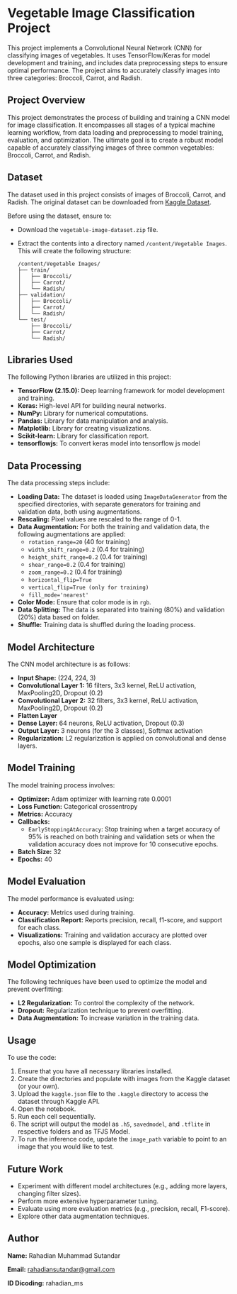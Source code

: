 # Vegetable Image Classification Project

This project implements a Convolutional Neural Network (CNN) for classifying images of vegetables. It uses TensorFlow/Keras for model development and training, and includes data preprocessing steps to ensure optimal performance. The project aims to accurately classify images into three categories: Broccoli, Carrot, and Radish.

## Project Overview

This project demonstrates the process of building and training a CNN model for image classification. It encompasses all stages of a typical machine learning workflow, from data loading and preprocessing to model training, evaluation, and optimization. The ultimate goal is to create a robust model capable of accurately classifying images of three common vegetables: Broccoli, Carrot, and Radish.

## Dataset

The dataset used in this project consists of images of Broccoli, Carrot, and Radish. The original dataset can be downloaded from [Kaggle Dataset](https://www.kaggle.com/datasets/misrakahmed/vegetable-image-dataset).

Before using the dataset, ensure to:

*   Download the `vegetable-image-dataset.zip` file.
*   Extract the contents into a directory named `/content/Vegetable Images`. This will create the following structure:

    ```
    /content/Vegetable Images/
    ├── train/
    │   ├── Broccoli/
    │   ├── Carrot/
    │   └── Radish/
    ├── validation/
    │   ├── Broccoli/
    │   ├── Carrot/
    │   └── Radish/
    └── test/
        ├── Broccoli/
        ├── Carrot/
        └── Radish/
    ```

## Libraries Used

The following Python libraries are utilized in this project:

*   **TensorFlow (2.15.0):** Deep learning framework for model development and training.
*   **Keras:** High-level API for building neural networks.
*   **NumPy:** Library for numerical computations.
*   **Pandas:** Library for data manipulation and analysis.
*   **Matplotlib:** Library for creating visualizations.
*   **Scikit-learn:** Library for classification report.
*  **tensorflowjs:** To convert keras model into tensorflow js model

## Data Processing

The data processing steps include:

*   **Loading Data:** The dataset is loaded using `ImageDataGenerator` from the specified directories, with separate generators for training and validation data, both using augmentations.
*   **Rescaling:** Pixel values are rescaled to the range of 0-1.
*   **Data Augmentation:** For both the training and validation data, the following augmentations are applied:
    *   `rotation_range=20` (40 for training)
    *   `width_shift_range=0.2` (0.4 for training)
    *   `height_shift_range=0.2` (0.4 for training)
    *   `shear_range=0.2` (0.4 for training)
    *   `zoom_range=0.2` (0.4 for training)
    *   `horizontal_flip=True`
    *    `vertical_flip=True (only for training)`
    *   `fill_mode='nearest'`
*   **Color Mode:** Ensure that color mode is in `rgb`.
*   **Data Splitting:** The data is separated into training (80%) and validation (20%) data based on folder.
*   **Shuffle:** Training data is shuffled during the loading process.

## Model Architecture

The CNN model architecture is as follows:

*   **Input Shape:** (224, 224, 3)
*   **Convolutional Layer 1:** 16 filters, 3x3 kernel, ReLU activation, MaxPooling2D, Dropout (0.2)
*   **Convolutional Layer 2:** 32 filters, 3x3 kernel, ReLU activation, MaxPooling2D, Dropout (0.2)
*   **Flatten Layer**
*   **Dense Layer:** 64 neurons, ReLU activation, Dropout (0.3)
*   **Output Layer:** 3 neurons (for the 3 classes), Softmax activation
*   **Regularization:** L2 regularization is applied on convolutional and dense layers.

## Model Training

The model training process involves:

*   **Optimizer:** Adam optimizer with learning rate 0.0001
*   **Loss Function:** Categorical crossentropy
*   **Metrics:** Accuracy
*   **Callbacks:**
    *   `EarlyStoppingAtAccuracy`: Stop training when a target accuracy of 95% is reached on both training and validation sets or when the validation accuracy does not improve for 10 consecutive epochs.
*   **Batch Size:** 32
*   **Epochs:** 40

## Model Evaluation

The model performance is evaluated using:

*   **Accuracy:** Metrics used during training.
*   **Classification Report:** Reports precision, recall, f1-score, and support for each class.
*   **Visualizations:** Training and validation accuracy are plotted over epochs, also one sample is displayed for each class.

## Model Optimization

The following techniques have been used to optimize the model and prevent overfitting:

*   **L2 Regularization:** To control the complexity of the network.
*   **Dropout:** Regularization technique to prevent overfitting.
*   **Data Augmentation:** To increase variation in the training data.

## Usage

To use the code:

1.  Ensure that you have all necessary libraries installed.
2.  Create the directories and populate with images from the Kaggle dataset (or your own).
3.  Upload the `kaggle.json` file to the `.kaggle` directory to access the dataset through Kaggle API.
4. Open the notebook.
5. Run each cell sequentially.
6. The script will output the model as `.h5`, `savedmodel`, and `.tflite` in respective folders and as TFJS Model.
7.  To run the inference code, update the `image_path` variable to point to an image that you would like to test.

## Future Work

*   Experiment with different model architectures (e.g., adding more layers, changing filter sizes).
*   Perform more extensive hyperparameter tuning.
*   Evaluate using more evaluation metrics (e.g., precision, recall, F1-score).
*   Explore other data augmentation techniques.

## Author

**Name:** Rahadian Muhammad Sutandar

**Email:** rahadiansutandar@gmail.com

**ID Dicoding:** rahadian_ms
